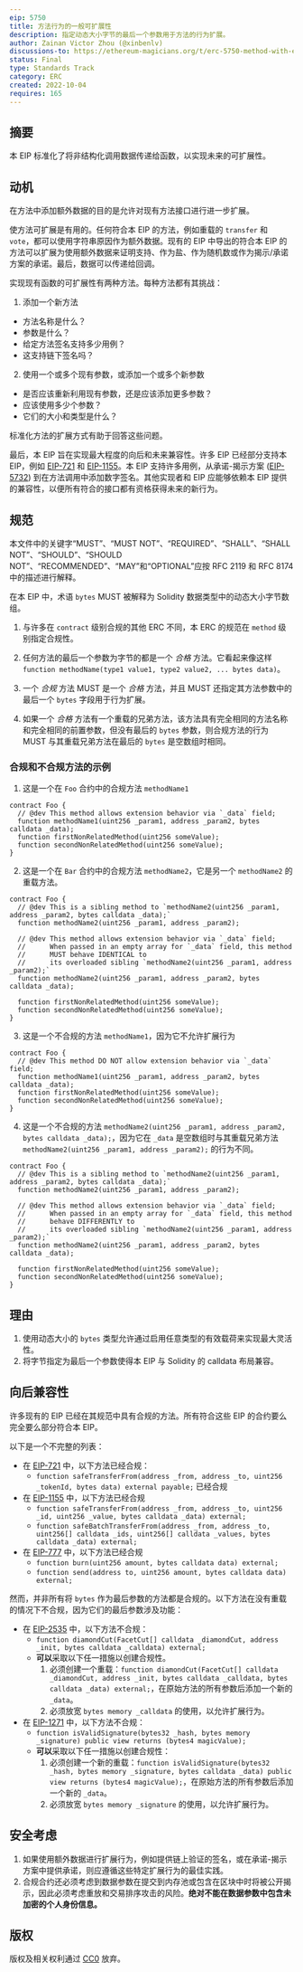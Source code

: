 ```yaml
---
eip: 5750
title: 方法行为的一般可扩展性
description: 指定动态大小字节的最后一个参数用于方法的行为扩展。
author: Zainan Victor Zhou (@xinbenlv)
discussions-to: https://ethereum-magicians.org/t/erc-5750-method-with-extra-data/11176
status: Final
type: Standards Track
category: ERC
created: 2022-10-04
requires: 165
---
```


## 摘要

本 EIP 标准化了将非结构化调用数据传递给函数，以实现未来的可扩展性。

## 动机

在方法中添加额外数据的目的是允许对现有方法接口进行进一步扩展。

使方法可扩展是有用的。任何符合本 EIP 的方法，例如重载的 `transfer` 和 `vote`，都可以使用字符串原因作为额外数据。现有的 EIP 中导出的符合本 EIP 的方法可以扩展为使用额外数据来证明支持、作为盐、作为随机数或作为揭示/承诺方案的承诺。最后，数据可以传递给回调。

实现现有函数的可扩展性有两种方法。每种方法都有其挑战：

1. 添加一个新方法

  * 方法名称是什么？
  * 参数是什么？
  * 给定方法签名支持多少用例？
  * 这支持链下签名吗？

2. 使用一个或多个现有参数，或添加一个或多个新参数

  * 是否应该重新利用现有参数，还是应该添加更多参数？
  * 应该使用多少个参数？
  * 它们的大小和类型是什么？

标准化方法的扩展方式有助于回答这些问题。

最后，本 EIP 旨在实现最大程度的向后和未来兼容性。许多 EIP 已经部分支持本 EIP，例如 [EIP-721](./eip-721.md) 和 [EIP-1155](./eip-1155.md)。本 EIP 支持许多用例，从承诺-揭示方案 ([EIP-5732](./eip-5732.md)) 到在方法调用中添加数字签名。其他实现者和 EIP 应能够依赖本 EIP 提供的兼容性，以便所有符合的接口都有资格获得未来的新行为。

## 规范

本文件中的关键字“MUST”、“MUST NOT”、“REQUIRED”、“SHALL”、“SHALL NOT”、“SHOULD”、“SHOULD NOT”、“RECOMMENDED”、“MAY”和“OPTIONAL”应按 RFC 2119 和 RFC 8174 中的描述进行解释。

在本 EIP 中，术语 `bytes` MUST 被解释为 Solidity 数据类型中的动态大小字节数组。

1. 与许多在 `contract` 级别合规的其他 ERC 不同，本 ERC 的规范在 `method` 级别指定合规性。

2. 任何方法的最后一个参数为字节的都是一个 *合格* 方法。它看起来像这样 `function methodName(type1 value1, type2 value2, ... bytes data)`。

3. 一个 *合规* 方法 MUST 是一个 *合格* 方法，并且 MUST 还指定其方法参数中的最后一个 `bytes` 字段用于行为扩展。

4. 如果一个 *合格* 方法有一个重载的兄弟方法，该方法具有完全相同的方法名称和完全相同的前置参数，但没有最后的 `bytes` 参数，则合规方法的行为 MUST 与其重载兄弟方法在最后的 `bytes` 是空数组时相同。

### 合规和不合规方法的示例

1. 这是一个在 `Foo` 合约中的合规方法 `methodName1`

```solidity
contract Foo {
  // @dev This method allows extension behavior via `_data` field;
  function methodName1(uint256 _param1, address _param2, bytes calldata _data);
  function firstNonRelatedMethod(uint256 someValue);
  function secondNonRelatedMethod(uint256 someValue);
}
```

2. 这是一个在 `Bar` 合约中的合规方法 `methodName2`，它是另一个 `methodName2` 的重载方法。

```solidity
contract Foo {
  // @dev This is a sibling method to `methodName2(uint256 _param1, address _param2, bytes calldata _data);`
  function methodName2(uint256 _param1, address _param2);

  // @dev This method allows extension behavior via `_data` field;
  //      When passed in an empty array for `_data` field, this method
  //      MUST behave IDENTICAL to
  //      its overloaded sibling `methodName2(uint256 _param1, address _param2);`
  function methodName2(uint256 _param1, address _param2, bytes calldata _data);

  function firstNonRelatedMethod(uint256 someValue);
  function secondNonRelatedMethod(uint256 someValue);
}
```

3. 这是一个不合规的方法 `methodName1`，因为它不允许扩展行为

```solidity
contract Foo {
  // @dev This method DO NOT allow extension behavior via `_data` field;
  function methodName1(uint256 _param1, address _param2, bytes calldata _data);
  function firstNonRelatedMethod(uint256 someValue);
  function secondNonRelatedMethod(uint256 someValue);
}
```

4. 这是一个不合规的方法 `methodName2(uint256 _param1, address _param2, bytes calldata _data);`，因为它在 `_data` 是空数组时与其重载兄弟方法 `methodName2(uint256 _param1, address _param2);` 的行为不同。

```solidity
contract Foo {
  // @dev This is a sibling method to `methodName2(uint256 _param1, address _param2, bytes calldata _data);`
  function methodName2(uint256 _param1, address _param2);

  // @dev This method allows extension behavior via `_data` field;
  //      When passed in an empty array for `_data` field, this method
  //      behave DIFFERENTLY to
  //      its overloaded sibling `methodName2(uint256 _param1, address _param2);`
  function methodName2(uint256 _param1, address _param2, bytes calldata _data);

  function firstNonRelatedMethod(uint256 someValue);
  function secondNonRelatedMethod(uint256 someValue);
}
```

## 理由

1. 使用动态大小的 `bytes` 类型允许通过启用任意类型的有效载荷来实现最大灵活性。
2. 将字节指定为最后一个参数使得本 EIP 与 Solidity 的 calldata 布局兼容。

## 向后兼容性

许多现有的 EIP 已经在其规范中具有合规的方法。所有符合这些 EIP 的合约要么完全要么部分符合本 EIP。

以下是一个不完整的列表：

* 在 [EIP-721](./eip-721.md) 中，以下方法已经合规：
  * `function safeTransferFrom(address _from, address _to, uint256 _tokenId, bytes data) external payable;` 已经合规
* 在 [EIP-1155](./eip-1155.md) 中，以下方法已经合规
  * `function safeTransferFrom(address _from, address _to, uint256 _id, uint256 _value, bytes calldata _data) external;`
  * `function safeBatchTransferFrom(address _from, address _to, uint256[] calldata _ids, uint256[] calldata _values, bytes calldata _data) external;`
* 在 [EIP-777](./eip-777.md) 中，以下方法已经合规
  * `function burn(uint256 amount, bytes calldata data) external;`
  * `function send(address to, uint256 amount, bytes calldata data) external;`

然而，并非所有将 `bytes` 作为最后参数的方法都是合规的。以下方法在没有重载的情况下不合规，因为它们的最后参数涉及功能：

* 在 [EIP-2535](./eip-2535.md) 中，以下方法不合规：
  * `function diamondCut(FacetCut[] calldata _diamondCut, address _init, bytes calldata _calldata) external;`
  * **可以**采取以下任一措施以创建合规性。
    1. 必须创建一个重载：`function diamondCut(FacetCut[] calldata _diamondCut, address _init, bytes calldata _calldata, bytes calldata _data) external;`，在原始方法的所有参数后添加一个新的 `_data`。
    2. 必须放宽 `bytes memory _calldata` 的使用，以允许扩展行为。
* 在 [EIP-1271](./eip-1271.md) 中，以下方法不合规：
  * `function isValidSignature(bytes32 _hash, bytes memory _signature) public view returns (bytes4 magicValue);`
  * **可以**采取以下任一措施以创建合规性：
    1. 必须创建一个新的重载：`function isValidSignature(bytes32 _hash, bytes memory _signature, bytes calldata _data) public view returns (bytes4 magicValue);`，在原始方法的所有参数后添加一个新的 `_data`。
    2. 必须放宽 `bytes memory _signature` 的使用，以允许扩展行为。

## 安全考虑

1. 如果使用额外数据进行扩展行为，例如提供链上验证的签名，或在承诺-揭示方案中提供承诺，则应遵循这些特定扩展行为的最佳实践。
2. 合规合约还必须考虑到数据参数在提交到内存池或包含在区块中时将被公开揭示，因此必须考虑重放和交易排序攻击的风险。**绝对不能在数据参数中包含未加密的个人身份信息。**

## 版权

版权及相关权利通过 [CC0](../LICENSE.md) 放弃。